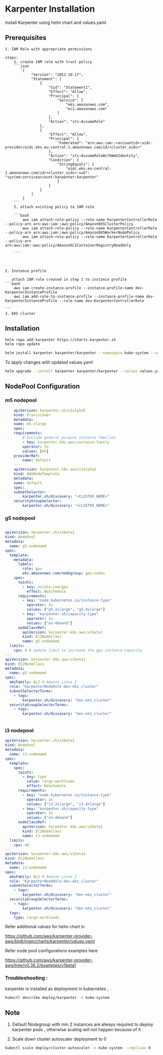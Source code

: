 # Karpenter Installation

Install Karpenter using helm chart and values.yaml


## Prerequisites 

    1. IAM Role with appropriate permissions

    steps:
        1. create IAM role with trust policy
        ```json
            {
                "Version": "2012-10-17",
                "Statement": [
                    {
                        "Sid": "Statement1",
                        "Effect": "Allow",
                        "Principal": {
                            "Service": [
                                "eks.amazonaws.com",
                                "ec2.amazonaws.com"
                            ]
                        },
                        "Action": "sts:AssumeRole"
                    },
                    {
                        "Effect": "Allow",
                        "Principal": {
                            "Federated": "arn:aws:iam::<accountid>:oidc-provider/oidc.eks.eu-central-1.amazonaws.com/id/<cluster_oidc>"
                        },
                        "Action": "sts:AssumeRoleWithWebIdentity",
                        "Condition": {
                            "StringEquals": {
                                "oidc.eks.eu-central-1.amazonaws.com/id/<cluster_oidc>:sub": "system:serviceaccount:karpenter:karpenter"
                            }
                        }
                    }
                ]
            }
        ```
        2. attach existing policy to IAM role

        ```bash
            aws iam attach-role-policy --role-name KarpenterControllerRole --policy-arn arn:aws:iam::aws:policy/AmazonEKSClusterPolicy
            aws iam attach-role-policy --role-name KarpenterControllerRole --policy-arn arn:aws:iam::aws:policy/AmazonEKSWorkerNodePolicy
            aws iam attach-role-policy --role-name KarpenterControllerRole --policy-arn arn:aws:iam::aws:policy/AmazonEC2ContainerRegistryReadOnly

        ```



    2. Instance profile 
       
       attach IAM role created in step 1 to instance profile
    ```bash
        aws iam create-instance-profile --instance-profile-name dev-KarpenterInstanceProfile
        aws iam add-role-to-instance-profile --instance-profile-name dev-KarpenterInstanceProfile --role-name dev-KarpenterControllerRole

    ```
    3. EKS cluster
    

## Installation

```bash
helm repo add karpenter https://charts.karpenter.sh
helm repo update

helm install karpenter karpenter/karpenter --namespace kube-system --values values.yaml

```

To apply changes with updated values.yaml

```bash
helm upgrade --install karpenter karpenter/karpenter --values values.yaml -n kube-system

```


## NodePool Configuration

### m5 nodepool

```yaml
    apiVersion: karpenter.sh/v1alpha5
    kind: Provisioner
    metadata:
    name: m5-xlarge
    spec:
    requirements:
        # Include general purpose instance families
        - key: karpenter.k8s.aws/instance-family
        operator: In
        values: [m5]
    providerRef:
        name: default
    ---
    apiVersion: karpenter.k8s.aws/v1alpha1
    kind: AWSNodeTemplate
    metadata:
    name: default
    spec:
    subnetSelector:
        karpenter.sh/discovery: "<CLUSTER_NAME>"
    securityGroupSelector:
        karpenter.sh/discovery: "<CLUSTER_NAME>"
```

### g5 nodepool

```yaml

apiVersion: karpenter.sh/v1beta1
kind: NodePool
metadata:
  name: g5-ondemamd
spec:
  template:
    metadata:
      labels:
        role: gpu
        eks.amazonaws.com/nodegroup: gpu-nodes
    spec:
      taints:
        - key: nvidia.com/gpu
          effect: NoSchedule
      requirements:
        - key: "node.kubernetes.io/instance-type"
          operator: In
          values: ["g5.2xlarge", "g5.4xlarge"]
        - key: "karpenter.sh/capacity-type"
          operator: In
          values: ["on-demand"]
      nodeClassRef:
        apiVersion: karpenter.k8s.aws/v1beta1
        kind: EC2NodeClass
        name: g5-ondemamd
  limits:
    cpu: 8 # update limit to increase the gpu instance capacity
---
apiVersion: karpenter.k8s.aws/v1beta1
kind: EC2NodeClass
metadata:
  name: g5-ondemamd
spec:
  amiFamily: AL2 # Amazon Linux 2
  role: "KarpenterNodeRole-dev-eks_cluster"
  subnetSelectorTerms:
    - tags:
        karpenter.sh/discovery: "dev-eks_cluster"
  securityGroupSelectorTerms:
    - tags:
        karpenter.sh/discovery: "dev-eks_cluster"



```


### i3 nodepool


```yaml
apiVersion: karpenter.sh/v1beta1
kind: NodePool
metadata:
  name: i3-ondemamd
spec:
  template:
    spec:
      taints:
        - key: type
          value: large-workloads
          effect: NoSchedule
      requirements:
        - key: "node.kubernetes.io/instance-type"
          operator: In
          values: ["i3.2xlarge", "i3.4xlarge"]
        - key: "karpenter.sh/capacity-type"
          operator: In
          values: ["on-demand"]
      nodeClassRef:
        apiVersion: karpenter.k8s.aws/v1beta1
        kind: EC2NodeClass
        name: i3-ondemamd
  limits:
    cpu: 40
---
apiVersion: karpenter.k8s.aws/v1beta1
kind: EC2NodeClass
metadata:
  name: i3-ondemamd
spec:
  amiFamily: AL2 # Amazon Linux 2
  role: "KarpenterNodeRole-dev-eks_cluster"
  subnetSelectorTerms:
    - tags:
        karpenter.sh/discovery: "dev-eks_cluster"
  securityGroupSelectorTerms:
    - tags:
        karpenter.sh/discovery: "dev-eks_cluster"
  tags:
    type: large-workloads

```


Refer additional values for helm chart in 

https://github.com/aws/karpenter-provider-aws/blob/main/charts/karpenter/values.yaml


Refer node pool configurations examples here 

https://github.com/aws/karpenter-provider-aws/tree/v0.36.2/examples/v1beta1

### Troubleshooting :

karpenter is installed as deployment in kubernetes , 

```bash
kubectl describe deploy/karpenter -n kube-system

```



## Note 

1. Default Nodegroup with min 2 instances are always required to deploy karpenter pods , otherwise scaling will not happen because of it .

2. Scale down cluster autoscaler deployment to 0

```bash
kubectl scale deploy/cluster-autoscaler -n kube-system --replicas 0
```